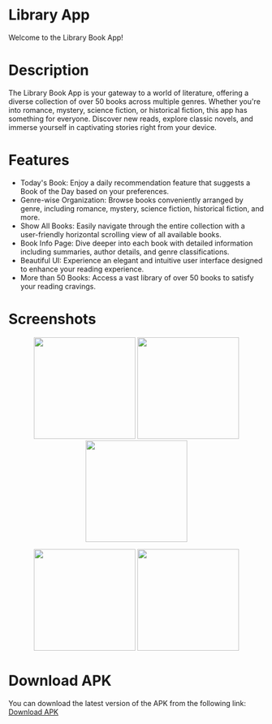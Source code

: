 # Library App

Welcome to the Library Book App!

# Description
The Library Book App is your gateway to a world of literature, offering a diverse collection of over 50 books across multiple genres. Whether you're into romance, mystery, science fiction, or historical fiction, this app has something for everyone. Discover new reads, explore classic novels, and immerse yourself in captivating stories right from your device.

# Features

- Today's Book: Enjoy a daily recommendation feature that suggests a Book of the Day based on your preferences.
- Genre-wise Organization: Browse books conveniently arranged by genre, including romance, mystery, science fiction, historical fiction, and more.
- Show All Books: Easily navigate through the entire collection with a user-friendly horizontal scrolling view of all available books.
- Book Info Page: Dive deeper into each book with detailed information including summaries, author details, and genre classifications.
- Beautiful UI: Experience an elegant and intuitive user interface designed to enhance your reading experience.
- More than 50 Books: Access a vast library of over 50 books to satisfy your reading cravings.

# Screenshots
<p align="center">
  <img src="https://drive.google.com/uc?export=view&id=1VAzVVjY31Q5pOiykt8aT8flRN7XlHPPx" width="200" />
  <img src="https://drive.google.com/uc?export=view&id=1V7nMNC0K4U-L4SDF-4xpRlsxKK6Wal4A" width="200" />
  <img src="https://drive.google.com/uc?export=view&id=1V9CNcobd_mq4KZWTpRFo1XWrCIcspTtI" width="200" />
</p>
<p align="center">
  <img src="https://drive.google.com/uc?export=view&id=1V8IWvP6V30FtvB55X-7dHg0YG32R5VTp" width="200" />
  <img src="https://drive.google.com/uc?export=view&id=1V858mta1J_93bvFS2gyQEhfnzjctCCdM" width="200" />
</p>

# Download APK
You can download the latest version of the APK from the following link:
[Download APK](https://drive.google.com/file/d/1V3IY7vAbSJFaQa-_pO2pKFo3DclSROJ8/view?usp=drivesdk)
